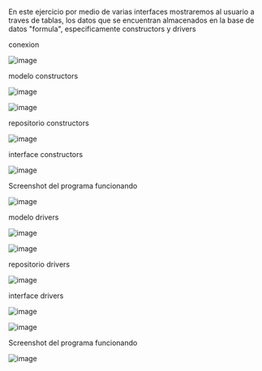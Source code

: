 En este ejercicio por medio de varias interfaces mostraremos al usuario a traves de tablas, los datos que se encuentran almacenados en la base de datos "formula", especificamente constructors y drivers

conexion

![image](https://github.com/Ragy04/InterfaceDrivers-Constructors/assets/164718921/27c9aeec-b936-4c68-8daa-faf171b11b79)


modelo constructors

![image](https://github.com/Ragy04/InterfaceDrivers-Constructors/assets/164718921/ee536e7a-831a-46b0-b179-d060b44e92b6)


![image](https://github.com/Ragy04/InterfaceDrivers-Constructors/assets/164718921/cbe76641-47cc-4c8d-abf2-f00bb195cf88)


repositorio constructors

![image](https://github.com/Ragy04/InterfaceDrivers-Constructors/assets/164718921/cddc8a47-fc42-4e24-9c7d-9b96fa9c7288)


interface constructors

![image](https://github.com/Ragy04/InterfaceDrivers-Constructors/assets/164718921/75cf31e7-b642-4b39-8baf-5138fd4b827f)


Screenshot del programa funcionando

![image](https://github.com/Ragy04/InterfaceDrivers-Constructors/assets/164718921/3e4b589b-b35b-4261-b30b-0034cdea2a14)


modelo drivers

![image](https://github.com/Ragy04/InterfaceDrivers-Constructors/assets/164718921/2568f626-0d39-433c-96f4-384e836c8145)


![image](https://github.com/Ragy04/InterfaceDrivers-Constructors/assets/164718921/2683f79a-e473-45af-8e78-5c420ba57963)


repositorio drivers

![image](https://github.com/Ragy04/InterfaceDrivers-Constructors/assets/164718921/0e49cfc5-0c2a-403a-94d1-a1df03e050d1)


interface drivers

![image](https://github.com/Ragy04/InterfaceDrivers-Constructors/assets/164718921/7fb69572-5a67-4059-bf61-6fc05c4a0eba)


![image](https://github.com/Ragy04/InterfaceDrivers-Constructors/assets/164718921/70a1228e-6d8d-486f-a264-e474bf6819e7)


Screenshot del programa funcionando

![image](https://github.com/Ragy04/InterfaceDrivers-Constructors/assets/164718921/05e4f4aa-34b1-4d13-872f-e28b0532ae37)
